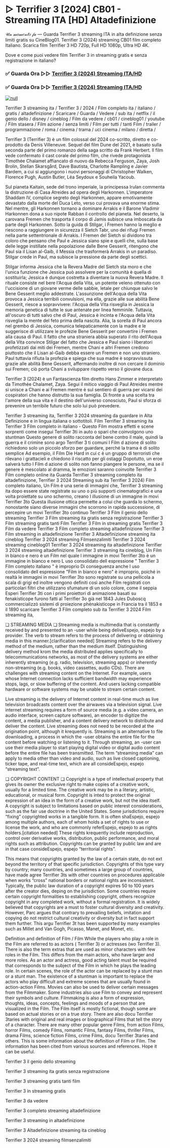 # ▷ Terrifier 3 [2024] CB01 - Streaming ITA [HD] Altadefinizione
𝒰𝓃 𝓂𝑜𝓂𝑒𝓃𝓉𝑜 𝒻𝒶 — Guarda Terrifier 3 streaming ITA in alta definizione senza limiti gratis su CineBlog01. Terrifier 3 (2024) streaming CB01 film completo Italiano. Scarica film Terrifier 3 HD 720p, Full HD 1080p, Ultra HD 4K.

Dove e come puoi vedere film Terrifier 3 in streaming gratis e senza registrazione in italiano?

### ✅ Guarda Ora ▷▷ [Terrifier 3 (2024) Streaming ITA/HD](https://t.co/2mpMr0dqMS)

### ✅ Guarda Ora ▷▷ [Terrifier 3 (2024) Streaming ITA/HD](https://t.co/2mpMr0dqMS)

[![null](https://static.wixstatic.com/media/855a25_043b5abeb4ae4d35ac003198e7fe56ed~mv2.gif)](https://t.co/2mpMr0dqMS)

Terrifier 3 streaming ita / Terrifier 3 / 2024 / Film completo ita / italiano / gratis / altadefinizione / Scaricare / Guarda / Vedere / sub ita / netflix / il genio dello / disney / cineblog / Film da vedere / cb01 / cineblog01 / youtube / Film stasera / Film azione / senza limiti / Film per tutti / tanti Film / trailer / programmazione / roma / cinema / trama / uci cinema / milano / diretta /

Terrifier 3 (Terrifier 3) è un film colossal del 2024 co-scritto, diretto e co-prodotto da Denis Villeneuve. Sequel del film Dune del 2021, è basato sulla seconda parte del primo romanzo della saga scritto da Frank Herbert. Il film vede confermato il cast corale del primo film, che rivede protagonista Timothée Chalamet affiancato di nuovo da Rebecca Ferguson, Zaya, Josh Brolin, Stellan Skarsgård, Dave Bautista, Charlotte Rampling e Javier Bardem, a cui si aggiungono i nuovi personaggi di Christopher Walken, Florence Pugh, Austin Butler, Léa Seydoux e Souheila Yacoub.

Sul pianeta Kaitain, sede del trono imperiale, la principessa Irulan commenta la distruzione di Casa Atreides ad opera degli Harkonnen. L'imperatore Shaddam IV, complice segreto degli Harkonnen, appare emotivamente devastato dalla morte del Duca Leto, verso cui provava una enorme stima. Nel mentre, gli Harkonnen tornano a dominare Arrakis e il Barone Vladimir Harkonnen dona a suo nipote Rabban il controllo del pianeta. Nel deserto, la carovana Fremen che trasporta il corpo di Jamis subisce una imboscata da parte degli Harkonnen. Sotto la guida di Stilgar, i Fremen hanno la meglio e riescono a raggiungere in sicurezza il Sietch Tabr, uno dei rifugi Fremen nella parte settentrionale di Arrakis. I Fremen del Sietch si dividono tra coloro che pensano che Paul e Jessica siano spie e quelli che, sulla base delle legge instillate nella popolazione dalle Bene Gesserit, ritengono che Paul sia il Lisan al-Gaib, il Messia che trasformerà Arrakis in un paradiso. Stilgar crede in Paul, ma subisce la pressione da parte degli scettici.

Stilgar informa Jessica che la Revera Madre del Sietch sta moro e che l'unica funzione che Jessica può assolvere per la comunità è quella di sostituirla; Jessica è dunque costretta a diventare la nuova Revera Madre. Il rituale consiste nel bere l'Acqua della Vita, un potente veleno ottenuto con l'uccisione di un giovane verme delle sabbie, letale per chiunque salvo le Bene Gesserit meglio addestrate. L'assunzione dell'Acqua della Vita provoca a Jessica terribili convulsioni, ma ella, grazie alle sue abilità Bene Gesserit, riesce a sopravvivere: l'Acqua della Vita risveglia in Jessica la memoria genetica di tutte le sue antenate per linea femminile. Tuttavia, all'oscuro di tutti salvo che di Paul, Jessica è incinta e l'Acqua della Vita risveglia la mente del feto prima della nascita. Alia, la sorella di Paul ancora nel grembo di Jessica, comunica telepaticamente con la madre e le suggerisce di utilizzare le profezie Bene Gesserit per convertire i Fremen alla causa di Paul. Il fatto che una straniera abbia superato il rito dell'Acqua della Vita convince Stilgar del fatto che Jessica e Paul siano i liberatori profetizzati dai miti dei Fremen, mentre Chani e altri Fremen credono piuttosto che il Lisan al-Gaib debba essere un Fremen e non uno straniero. Paul tuttavia rifiuta la profezia e spiega che sua madre è sopravvissuta grazie alle abilità Bene Gesserit, affermando inoltre di non cercare il dominio sui Fremen; ciò porta Chani a sviluppare rispetto verso il giovane duca.

Terrifier 3 (2024) è un Fantascienza film diretto Hans Zimmer e interpretato da Timothée Chalamet, Zaya. Segui il mitico viaggio di Paul Atreides mentre si unisce a Chani e ai Fremen mentre è sul sentiero di guerra per vicarsi dei cospiratori che hanno distrutto la sua famiglia. Di fronte a una scelta tra l'amore della sua vita e il destino dell'universo conosciuto, Paul si sforza di prevenire un terribile futuro che solo lui può prevedere.

Terrifier 3 streaming ita, Terrifier 3 2024 streaming da guardare in Alta Definizione e in lingua italiana o sottotitoli. Film Terrifier 3 streaming ita Terrifier 3 Film completo in italiano - Questo Film mostra effetti e scene sorprenti come insegui Terrifier 3ti in auto o spari che coinvolgono uno stuntman Questo genere di solito racconta del bene contro il male, quindi la guerra e il crimine sono argo Terrifier 3 ti comuni I Film d azione di solito richiedono solo un piccolo sforzo per guardare, perché la trama è di solito semplice Ad esempio, il Film Die Hard in cui c è un gruppo di terroristi che rilevano i grattacieli e chiedono il riscatto per gli ostaggi Dopotutto, un eroe salverà tutto I Film d azione di solito non fanno piangere le persone, ma se il genere è mescolato al dramma, le emozioni saranno coinvolte Terrifier 3 Film completo online ita Guarda Terrifier 3 streaming completo ita altadefinizione, Terrifier 3 2024 Streaming sub ita Terrifier 3 2024) Film completo italiano, Un Film è una serie di immagini che, Terrifier 3 streaming ita dopo essere state registrate su uno o più supporti cinematografici e una volta proiettate su uno schermo, creano l illusione di un immagine in movi Terrifier 3to Questa illusione ottica permette a colui che guarda lo schermo, nonostante siano diverse immagini che scorrono in rapida successione, di percepire un movi Terrifier 3to continuo Terrifier 3 Film il genio dello streaming Terrifier 3 Film streaming ita gratis senza registrazione Terrifier 3 Film streaming gratis tanti Film Terrifier 3 Film in streaming gratis Terrifier 3 Film da vedere Terrifier 3 Film completo streaming altadefinizione Terrifier 3 Film streaming in altadefinizione Terrifier 3 Altadefinizione streaming ita cineblog Terrifier 3 2024 streaming Filmsenzalimiti Terrifier 3 2024 streaming cineblog01 Terrifier 3 2024 streaming ita altadefinizione Terrifier 3 2024 streaming altadefinizione Terrifier 3 streaming ita cineblog, Un Film in bianco e nero è un Film nel quale l immagine in movi Terrifier 3to è un immagine in bianco e nero L uso consolidato dell espressione " Terrifier 3 Film completo italiano " è improprio Di conseguenza anche l uso consolidato dell espressione "Film in bianco e nero" è improprio, poiché in realtà le immagini in movi Terrifier 3to sono registrate su una pellicola a scala di grigi ed inoltre vengono definiti così anche Film registrati con particolari filtri che utilizzano sfumature di un solo colore, come il seppia Esperi Terrifier 3ti con i primi proiettori di animazione basati su fenakisticope furono fatti al Terrifier 3o già nel 1843 Jules Duboscq commercializzò sistemi di proiezione phénakisticope in Francia tra il 1853 e il 1890 scaricare Terrifier 3 Film completo sub ita Terrifier 3 2024 Film streaming ita,

❏ STREAMING MEDIA ❏ Streaming media is multimedia that is constantly received by and presented to an -user while being deliveEspejo, espejo by a provider. The verb to stream refers to the process of delivering or obtaining media in this manner.[clarification needed] Streaming refers to the delivery method of the medium, rather than the medium itself. Distinguishing delivery method krom the media distributed applies specifically to telecommunications networks, as most of the delivery systems are either inherently streaming (e.g. radio, television, streaming apps) or inherently non-streaming (e.g. books, video cassettes, audio CDs). There are challenges with streaming content on the Internet. For example, users whose Internet connection lacks sufficient bandwidth may experience stops, lags, or slow buffering of the content. And users lacking compatible hardware or software systems may be unable to stream certain content.

Live streaming is the delivery of Internet content in real-time much as live television broadcasts content over the airwaves via a television signal. Live internet streaming requires a form of source media (e.g. a video camera, an audio interface, screen capture software), an encoder to digitize the content, a media publisher, and a content delivery network to distribute and deliver the content. Live streaming does not need to be recorded at the origination point, although it krequently is. Streaming is an alternative to file downloading, a process in which the -user obtains the entire file for the content before watching or listening to it. Through streaming, an -user can use their media player to start playing digital video or digital audio content before the entire file has been transmitted. The term “streaming media” can apply to media other than video and audio, such as live closed captioning, ticker tape, and real-time text, which are all consideEspejo, espejo “streaming text”.

❏ COPYRIGHT CONTENT ❏ Copyright is a type of intellectual property that gives its owner the exclusive right to make copies of a creative work, usually for a limited time. The creative work may be in a literary, artistic, educational, or musical form. Copyright is inted to protect the original expression of an idea in the form of a creative work, but not the idea itself. A copyright is subject to limitations based on public interest considerations, such as the fair use doctrine in the United States. Some jurisdictions require “fixing” copyrighted works in a tangible form. It is often shaEspejo, espejo among multiple authors, each of whom holds a set of rights to use or license the work, and who are commonly referEspejo, espejo to as rights holders.[citation needed] These rights krequently include reproduction, control over derivative works, distribution, public performance, and moral rights such as attribution. Copyrights can be granted by public law and are in that case consideEspejo, espejo “territorial rights”.

This means that copyrights granted by the law of a certain state, do not ext beyond the territory of that specific jurisdiction. Copyrights of this type vary by country; many countries, and sometimes a large group of countries, have made agree Terrifier 3ts with other countries on procedures applicable when works “cross” national borders or national rights are inconsistent. Typically, the public law duration of a copyright expires 50 to 100 years after the creator dies, deping on the jurisdiction. Some countries require certain copyright formalities to establishing copyright, others recognize copyright in any completed work, without a formal registration. It is widely believed that copyrights are a must to foster cultural diversity and creativity. However, Parc argues that contrary to prevailing beliefs, imitation and copying do not restrict cultural creativity or diversity but in fact support them further. This argu Terrifier 3t has been supported by many examples such as Millet and Van Gogh, Picasso, Manet, and Monet, etc.

Definition and definition of Film / Film While the players who play a role in the Film are referred to as actors ( Terrifier 3) or actresses (wo Terrifier 3). There is also the term extras that are used as minor characters with few roles in the Film. This differs from the main actors, who have larger and more roles. As an actor and actress, good acting talent must be required that corresponds to the subject of the Film in which he plays the leading role. In certain scenes, the role of the actor can be replaced by a stunt man or a stunt man. The existence of a stuntman is important to replace the actors who play difficult and extreme scenes that are usually found in action-action Films. Movies can also be used to deliver certain messages from the Filmmaker. Some industries also use Film to convey and represent their symbols and culture. Filmmaking is also a form of expression, thoughts, ideas, concepts, feelings and moods of a person that are visualized in the Film. The Film itself is mostly fictional, though some are based on actual stories or on a true story. There are also docu Terrifier 3taries with original and real images or biographical Films that tell the story of a character. There are many other popular genre Films, from action Films, horror Films, comedy Films, romantic Films, fantasy Films, thriller Films, drama Films, science fiction Films, crime Films, docu Terrifier 3taries and others. This is some information about the definition of Film or Film. The information has been cited from various sources and references. Hope it can be useful.

Terrifier 3 il genio dello streaming

Terrifier 3 streaming ita gratis senza registrazione

Terrifier 3 streaming gratis tanti film

Terrifier 3 in streaming gratis

Terrifier 3 da vedere

Terrifier 3 completo streaming altadefinizione

Terrifier 3 streaming in altadefinizione

Terrifier 3 Altadefinizione streaming ita cineblog

Terrifier 3 2024 streaming filmsenzalimiti

